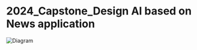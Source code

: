 # 2024_Capstone_Design AI based on News application

![Diagram](https://github.com/user-attachments/assets/3b71c2b4-a327-424d-9929-89adee8b4bac)
